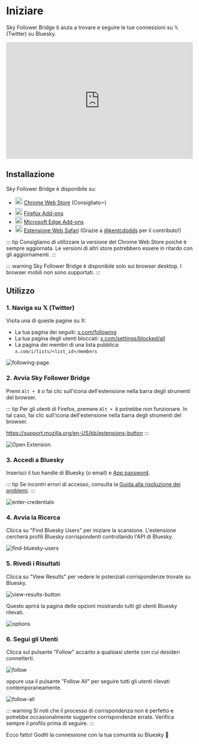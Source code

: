 # Iniziare

Sky Follower Bridge ti aiuta a trovare e seguire le tue connessioni su 𝕏 (Twitter) su Bluesky.

<iframe width="100%" height="315" src="https://www.youtube.com/embed/CnjjfSxm0G0?si=N2OFp15PPiZZezEN" title="YouTube video player" frameborder="0" allow="accelerometer; autoplay; clipboard-write; encrypted-media; gyroscope; picture-in-picture; web-share" referrerpolicy="strict-origin-when-cross-origin" allowfullscreen></iframe>


## Installazione

Sky Follower Bridge è disponibile su:

<ul class="install-list">
  <li>
    <img src="/images/icon-chrome.svg" width="20" height="20">
    <a href="https://chrome.google.com/webstore/detail/sky-follower-bridge/behhbpbpmailcnfbjagknjngnfdojpko">Chrome Web Store</a> (Consigliato⭐)
  </li>
  <li>
    <img src="/images/icon-firefox.svg" width="20" height="20">
    <a href="https://addons.mozilla.org/en-US/firefox/addon/sky-follower-bridge/">Firefox Add-ons</a>
  </li>
  <li>
    <img src="/images/icon-edge.svg" width="20" height="20">
    <a href="https://microsoftedge.microsoft.com/addons/detail/sky-follower-bridge/dpeolmdblhfolkhlhbhlofkkpaojnnbb">Microsoft Edge Add-ons</a>
  </li>
  <li>
    <img src="/images/icon-safari.svg" width="20" height="20">
    <a href="https://apps.apple.com/us/app/sky-follower-bridge/id6738878242?mt=12">Estensione Web Safari</a> <span>(Grazie a <a href="https://bsky.app/profile/knotbin.xyz">@kentcdodds</a> per il contributo!)</span>
  </li>
</ul>

::: tip
Consigliamo di utilizzare la versione del Chrome Web Store poiché è sempre aggiornata. Le versioni di altri store potrebbero essere in ritardo con gli aggiornamenti.
:::

::: warning
Sky Follower Bridge è disponibile solo sui browser desktop. I browser mobili non sono supportati.
:::

## Utilizzo

### 1. Naviga su 𝕏 (Twitter)

Visita una di queste pagine su X:
- La tua pagina dei seguiti: [x.com/following](https://x.com/following)
- La tua pagina degli utenti bloccati: [x.com/settings/blocked/all](https://x.com/settings/blocked/all)
- La pagina dei membri di una lista pubblica: `x.com/i/lists/<list_id>/members`

![following-page](/images/following-page.png)

### 2. Avvia Sky Follower Bridge

Premi `Alt + B` o fai clic sull'icona dell'estensione nella barra degli strumenti del browser.

::: tip
Per gli utenti di Firefox, premere `Alt + B` potrebbe non funzionare. In tal caso, fai clic sull'icona dell'estensione nella barra degli strumenti del browser.

https://support.mozilla.org/en-US/kb/extensions-button
:::

![Open Extension](/images/open-extension.png)

### 3. Accedi a Bluesky

Inserisci il tuo handle di Bluesky (o email) e [App password](https://bsky.app/settings/app-passwords).

::: tip
Se incontri errori di accesso, consulta la [Guida alla risoluzione dei problemi](/troubleshooting).
:::

![enter-credentials](/images/enter-credentials.png)

### 4. Avvia la Ricerca

Clicca su "Find Bluesky Users" per iniziare la scansione. L'estensione cercherà profili Bluesky corrispondenti controllando l'API di Bluesky.

![find-bluesky-users](/images/scan-users.png)

### 5. Rivedi i Risultati

Clicca su "View Results" per vedere le potenziali corrispondenze trovate su Bluesky.

![view-results-button](/images/click-results.png)

Questo aprirà la pagina delle opzioni mostrando tutti gli utenti Bluesky rilevati.

![options](/images/options.png)

### 6. Segui gli Utenti

Clicca sul pulsante "Follow" accanto a qualsiasi utente con cui desideri connetterti.

![follow](/images/click-follow-btn.png)

oppure usa il pulsante "Follow All" per seguire tutti gli utenti rilevati contemporaneamente.

![follow-all](/images/follow-all-btn.png)

::: warning
Si noti che il processo di corrispondenza non è perfetto e potrebbe occasionalmente suggerire corrispondenze errate. Verifica sempre il profilo prima di seguire.
:::

Ecco fatto! Goditi la connessione con la tua comunità su Bluesky 🎉 
